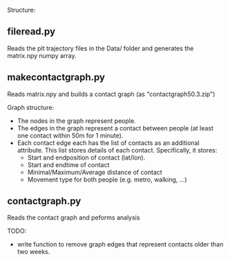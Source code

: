 Structure:


fileread.py
-----------

Reads the plt trajectory files in the Data/ folder and generates the matrix.npy numpy array.

makecontactgraph.py
-------------------

Reads matrix.npy and builds a contact graph (as "contactgraph50.3.zip")


Graph structure:

- The nodes in the graph represent people.
- The edges in the graph represent a contact between people (at least one contact within 50m for 1 minute).
- Each contact edge each has the list of contacts as an additional attribute. This list stores details of each contact. Specifically, it stores:
  - Start and endposition of contact (lat/lon).
  - Start and endtime of contact 
  - Minimal/Maximum/Average distance of contact
  - Movement type for both people (e.g. metro, walking, ...)
    

contactgraph.py
-------------------

Reads the contact graph and peforms analysis



TODO:
- write function to remove graph edges that represent contacts older than two weeks.
